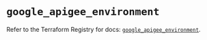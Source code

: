 # `google_apigee_environment`

Refer to the Terraform Registry for docs: [`google_apigee_environment`](https://registry.terraform.io/providers/hashicorp/google/5.32.0/docs/resources/apigee_environment).
